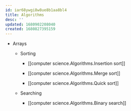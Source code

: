 ```yaml
---
id: iar68ywgi8w8ue8b1aa8bl4
title: Algorithms
desc: ''
updated: 1680902208040
created: 1680827395159
---
```


- Arrays

    - Sorting

        - [[computer science.Algorithms.Insertion sort]]

        - [[computer science.Algorithms.Merge sort]]

        - [[computer science.Algorithms.Quick sort]]

    - Searching

        - [[computer science.Algorithms.Binary search]]